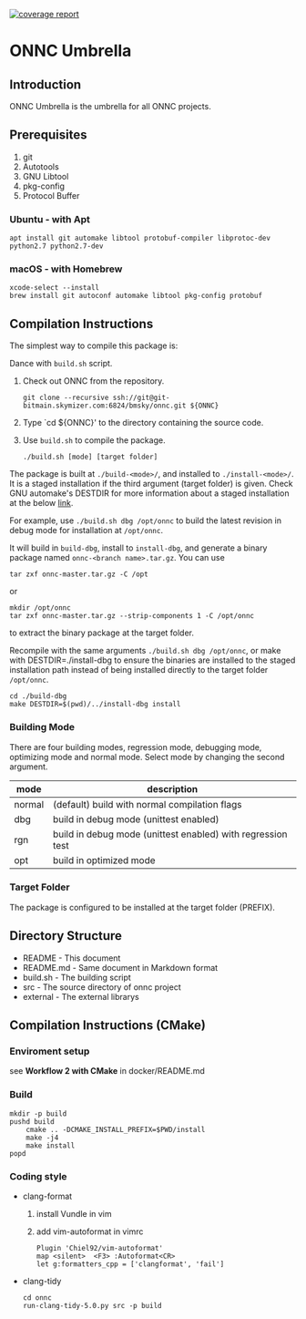 [![coverage report](https://git-bitmain.skymizer.com/bmsky/onnc/badges/master/coverage.svg)](https://git-bitmain.skymizer.com/bmsky/onnc/commits/master)

# ONNC Umbrella

## Introduction

ONNC Umbrella is the umbrella for all ONNC projects.

## Prerequisites
  1. git
  2. Autotools
  3. GNU Libtool
  4. pkg-config
  5. Protocol Buffer

### Ubuntu - with Apt ###

```
apt install git automake libtool protobuf-compiler libprotoc-dev python2.7 python2.7-dev
```

### macOS - with Homebrew ###

```
xcode-select --install
brew install git autoconf automake libtool pkg-config protobuf
```

## Compilation Instructions
The simplest way to compile this package is:

Dance with `build.sh` script.

1. Check out ONNC from the repository.

    ```
    git clone --recursive ssh://git@git-bitmain.skymizer.com:6824/bmsky/onnc.git ${ONNC}
    ```

2. Type `cd ${ONNC}' to the directory containing the source code.

3. Use `build.sh` to compile the package.

    ```
    ./build.sh [mode] [target folder]
    ```

The package is built at `./build-<mode>/`, and installed
to `./install-<mode>/`. It is a staged installation if the
third argument (target folder) is given. Check GNU automake's DESTDIR for
more information about a staged installation at the below
[link](https://www.gnu.org/software/automake/manual/html_node/DESTDIR.html).

For example, use `./build.sh dbg /opt/onnc` to build the latest
revision in debug mode for installation at `/opt/onnc`.

It will build in `build-dbg`, install to `install-dbg`, and
generate a binary package named `onnc-<branch name>.tar.gz`. You can use

```
tar zxf onnc-master.tar.gz -C /opt
```

or

```
mkdir /opt/onnc
tar zxf onnc-master.tar.gz --strip-components 1 -C /opt/onnc
```

to extract the binary package at the target folder.

Recompile with the same arguments `./build.sh dbg /opt/onnc`, or
make with DESTDIR=./install-dbg to ensure the binaries are installed
to the staged installation path instead of being installed directly to the
target folder `/opt/onnc`.

```
cd ./build-dbg
make DESTDIR=$(pwd)/../install-dbg install
```

### Building Mode

There are four building modes, regression mode, debugging mode, optimizing
mode and normal mode. Select mode by changing the second argument.

| mode    | description                                                  |
|---------|--------------------------------------------------------------|
| normal  | (default) build with normal compilation flags                |
| dbg     | build in debug mode (unittest enabled)                       |
| rgn     | build in debug mode (unittest enabled) with regression test  |
| opt     | build in optimized mode                                      |

### Target Folder

The package is configured to be installed at the target folder (PREFIX).

## Directory Structure

* README    - This document
* README.md - Same document in Markdown format
* build.sh  - The building script
* src       - The source directory of onnc project
* external  - The external librarys

## Compilation Instructions (CMake)

### Enviroment setup

see **Workflow 2 with CMake** in docker/README.md

### Build

```
mkdir -p build
pushd build
    cmake .. -DCMAKE_INSTALL_PREFIX=$PWD/install
    make -j4
    make install
popd
```

### Coding style

  * clang-format
    1. install Vundle in vim
    2. add vim-autoformat in vimrc

        ```
        Plugin 'Chiel92/vim-autoformat'
        map <silent>  <F3> :Autoformat<CR>
        let g:formatters_cpp = ['clangformat', 'fail']
        ```

  * clang-tidy

    ```
    cd onnc
    run-clang-tidy-5.0.py src -p build
    ``` 
